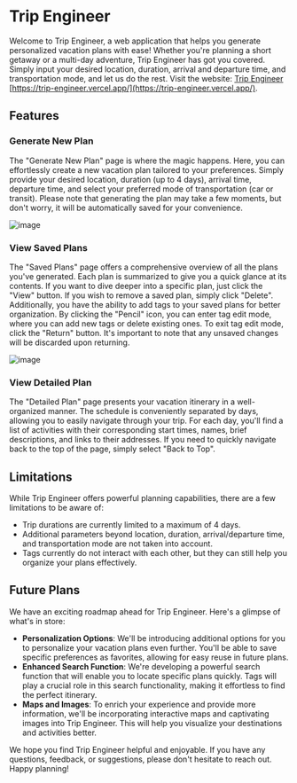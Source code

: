 # Trip Engineer

Welcome to Trip Engineer, a web application that helps you generate personalized vacation plans with ease! Whether you're planning a short getaway or a multi-day adventure, Trip Engineer has got you covered. Simply input your desired location, duration, arrival and departure time, and transportation mode, and let us do the rest. Visit the website: [Trip Engineer](https://trip-engineer.vercel.app/) [https://trip-engineer.vercel.app/](https://trip-engineer.vercel.app/).

## Features

### Generate New Plan

The "Generate New Plan" page is where the magic happens. Here, you can effortlessly create a new vacation plan tailored to your preferences. Simply provide your desired location, duration (up to 4 days), arrival time, departure time, and select your preferred mode of transportation (car or transit). Please note that generating the plan may take a few moments, but don't worry, it will be automatically saved for your convenience.

![image](https://github.com/NEU-CS5610-2023-02-VAN/assibment-3-3-macarious/assets/63441014/a8b66f78-9a50-480f-9fbf-81582c2b19da)

### View Saved Plans

The "Saved Plans" page offers a comprehensive overview of all the plans you've generated. Each plan is summarized to give you a quick glance at its contents. If you want to dive deeper into a specific plan, just click the "View" button. If you wish to remove a saved plan, simply click "Delete". Additionally, you have the ability to add tags to your saved plans for better organization. By clicking the "Pencil" icon, you can enter tag edit mode, where you can add new tags or delete existing ones. To exit tag edit mode, click the "Return" button. It's important to note that any unsaved changes will be discarded upon returning.

![image](https://github.com/NEU-CS5610-2023-02-VAN/assibment-3-3-macarious/assets/63441014/1e753e98-ffa5-4318-ba77-94f88d3818dd)

### View Detailed Plan

The "Detailed Plan" page presents your vacation itinerary in a well-organized manner. The schedule is conveniently separated by days, allowing you to easily navigate through your trip. For each day, you'll find a list of activities with their corresponding start times, names, brief descriptions, and links to their addresses. If you need to quickly navigate back to the top of the page, simply select "Back to Top".

## Limitations

While Trip Engineer offers powerful planning capabilities, there are a few limitations to be aware of:

- Trip durations are currently limited to a maximum of 4 days.
- Additional parameters beyond location, duration, arrival/departure time, and transportation mode are not taken into account.
- Tags currently do not interact with each other, but they can still help you organize your plans effectively.

## Future Plans

We have an exciting roadmap ahead for Trip Engineer. Here's a glimpse of what's in store:

- **Personalization Options**: We'll be introducing additional options for you to personalize your vacation plans even further. You'll be able to save specific preferences as favorites, allowing for easy reuse in future plans.
- **Enhanced Search Function**: We're developing a powerful search function that will enable you to locate specific plans quickly. Tags will play a crucial role in this search functionality, making it effortless to find the perfect itinerary.
- **Maps and Images**: To enrich your experience and provide more information, we'll be incorporating interactive maps and captivating images into Trip Engineer. This will help you visualize your destinations and activities better.

We hope you find Trip Engineer helpful and enjoyable. If you have any questions, feedback, or suggestions, please don't hesitate to reach out. Happy planning!
